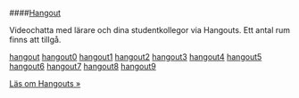 ####[Hangout](irc#hangout)

Videochatta med lärare och dina studentkollegor via Hangouts. Ett antal rum finns att tillgå.

[hangout](hangout)
[hangout0](hangout0)
[hangout1](hangout1)
[hangout2](hangout2)
[hangout3](hangout3)
[hangout4](hangout4)
[hangout5](hangout5)
[hangout6](hangout6)
[hangout7](hangout7)
[hangout8](hangout8)
[hangout9](hangout9)

[Läs om Hangouts »](irc#hangout)

